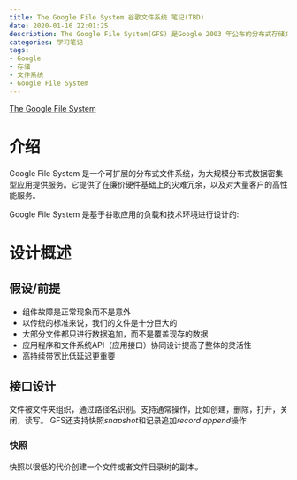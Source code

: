 ```yaml
---
title: The Google File System 谷歌文件系统 笔记(TBD)
date: 2020-01-16 22:01:25
description: The Google File System(GFS) 是Google 2003 年公布的分布式存储文件系统。 
categories: 学习笔记
tags:
- Google
- 存储
- 文件系统
- Google File System
---
```


[The Google File System](https://static.googleusercontent.com/media/research.google.com/zh-CN//archive/gfs-sosp2003.pdf)

# 介绍

Google File System 是一个可扩展的分布式文件系统，为大规模分布式数据密集型应用提供服务。它提供了在廉价硬件基础上的灾难冗余，以及对大量客户的高性能服务。

Google File System 是基于谷歌应用的负载和技术环境进行设计的:

# 设计概述

## 假设/前提

*   组件故障是正常现象而不是意外
*   以传统的标准来说，我们的文件是十分巨大的
*   大部分文件都只进行数据追加，而不是覆盖现存的数据
*   应用程序和文件系统API（应用接口）协同设计提高了整体的灵活性
*   高持续带宽比低延迟更重要

## 接口设计

文件被文件夹组织，通过路径名识别。支持通常操作，比如创建，删除，打开，关闭，读写。
GFS还支持快照*snapshot*和记录追加*record append*操作

### 快照

快照以很低的代价创建一个文件或者文件目录树的副本。


